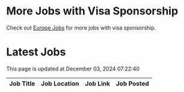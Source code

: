 # More Jobs with Visa Sponsorship

Check out [Europe Jobs](https://github.com/sureshparimi/europejobs#latest-jobs) for more jobs with visa sponsorship.

# Latest Jobs

This page is updated at December 03, 2024 07:22:40

| Job Title | Job Location | Job Link | Job Posted |
| --- | --- | --- | --- |
